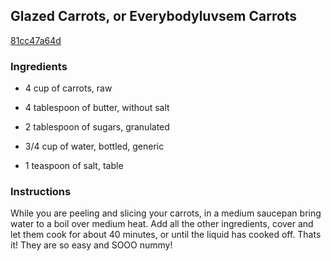 ## Glazed Carrots, or Everybodyluvsem Carrots

[81cc47a64d](http://tastykitchen.com/recipes/sidedishes/glazed-carrots-or-everybodyluvsem-carrots/)

### Ingredients

 - 4 cup of carrots, raw

 - 4 tablespoon of butter, without salt

 - 2 tablespoon of sugars, granulated

 - 3/4 cup of water, bottled, generic

 - 1 teaspoon of salt, table

### Instructions

While you are peeling and slicing your carrots, in a medium saucepan bring water to a boil over medium heat. Add all the other ingredients, cover and let them cook for about 40 minutes, or until the liquid has cooked off. Thats it! They are so easy and SOOO nummy!